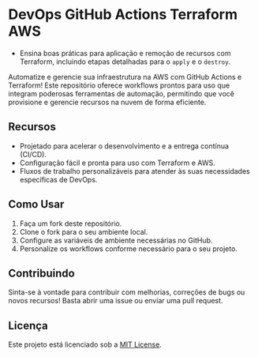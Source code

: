 # DevOps GitHub Actions Terraform AWS

- Ensina boas práticas para aplicação e remoção de recursos com Terraform, incluindo etapas detalhadas para o `apply` e o `destroy`.

Automatize e gerencie sua infraestrutura na AWS com GitHub Actions e Terraform! Este repositório oferece workflows prontos para uso que integram poderosas ferramentas de automação, permitindo que você provisione e gerencie recursos na nuvem de forma eficiente.

## Recursos

- Projetado para acelerar o desenvolvimento e a entrega contínua (CI/CD).
- Configuração fácil e pronta para uso com Terraform e AWS.
- Fluxos de trabalho personalizáveis para atender às suas necessidades específicas de DevOps.

## Como Usar

1. Faça um fork deste repositório.
2. Clone o fork para o seu ambiente local.
3. Configure as variáveis de ambiente necessárias no GitHub.
4. Personalize os workflows conforme necessário para o seu projeto.

## Contribuindo

Sinta-se à vontade para contribuir com melhorias, correções de bugs ou novos recursos! Basta abrir uma issue ou enviar uma pull request.

## Licença

Este projeto está licenciado sob a [MIT License](LICENSE).

